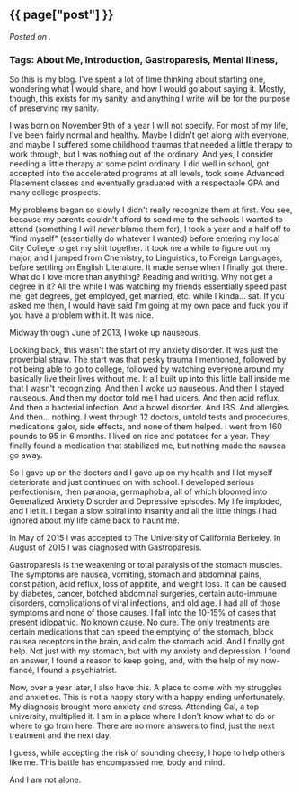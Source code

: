 

## {{ page["post"] }}

*Posted on <!--{ page["date"] }-->.*

### Tags: About Me, Introduction, Gastroparesis, Mental Illness,

So this is my blog.  I've spent a lot of time thinking about starting one, wondering what I would share, and how I would go about saying it.  Mostly, though, this exists for my sanity, and anything I write will be for the purpose of preserving my sanity.  

I was born on November 9th of a year I will not specify.  For most of my life, I've been fairly normal and healthy.  Maybe I didn't get along with everyone, and maybe I suffered some childhood traumas that needed a little therapy to work through, but I was nothing out of the ordinary.  And yes, I consider needing a little therapy at some point ordinary.  I did well in school, got accepted into the accelerated programs at all levels, took some Advanced Placement classes and eventually graduated with a respectable GPA and many college prospects.

My problems began so slowly I didn't really recognize them at first.  You see, because my parents couldn't afford to send me to the schools I wanted to attend (something I will *never* blame them for), I took a year and a half off to "find myself" (essentially do whatever I wanted) before entering my local City College to get my shit together.  It took me a while to figure out my major, and I jumped from Chemistry, to Linguistics, to Foreign Languages, before settling on English Literature.  It made sense when I finally got there.  What do I love more than anything?  Reading and writing.  Why not get a degree in it?  All the while I was watching my friends essentially speed past me, get degrees, get employed, get married, etc. while I kinda... sat.  If you asked me then, I would have said I'm going at my own pace and fuck you if you have a problem with it.  It was nice.

Midway through June of 2013, I woke up nauseous.  

Looking back, this wasn't the start of my anxiety disorder.  It was just the proverbial straw.  The start was that pesky trauma I mentioned, followed by not being able to go to college, followed by watching everyone around my basically live their lives without me.  It all built up into this little ball inside me that I wasn't recognizing.  And then I woke up nauseous.  And then I stayed nauseous.  And then my doctor told me I had ulcers.  And then acid reflux.  And then a bacterial infection. And a bowel disorder. And IBS. And allergies. And then... nothing.  I went through 12 doctors, untold tests and procedures, medications galor, side effects, and none of them helped.  I went from 160 pounds to 95 in 6 months.  I lived on rice and potatoes for a year.  They finally found a medication that stabilized me, but nothing made the nausea go away.  

So I gave up on the doctors and I gave up on my health and I let myself deteriorate and just continued on with school.  I developed serious perfectionism, then paranoia, germaphobia, all of which bloomed into Generalized Anxiety Disorder and Depressive episodes.  My life imploded, and I let it.  I began a slow spiral into insanity and all the little things I had ignored about my life came back to haunt me.

In May of 2015 I was accepted to The University of California Berkeley.  In August of 2015 I was diagnosed with Gastroparesis.

Gastroparesis is the weakening or total paralysis of the stomach muscles.  The symptoms are nausea, vomiting, stomach and abdominal pains, constipation, acid reflux, loss of appitite, and weight loss.  It can be caused by diabetes, cancer, botched abdominal surgeries, certain auto-immune disorders, complications of viral infections, and old age.  I had all of those symptoms and none of those causes.  I fall into the 10-15% of cases that present idiopathic.  No known cause.  No cure.  The only treatments are certain medications that can speed the emptying of the stomach, block nausea receptors in the brain, and calm the stomach acid.  And I finally got help.  Not just with my stomach, but with my anxiety and depression.  I found an answer, I found a reason to keep going, and, with the help of my now-fiancé, I found a psychiatrist.  

Now, over a year later, I also have this.  A place to come with my struggles and anxieties.  This is not a happy story with a happy ending unfortunately.  My diagnosis brought more anxiety and stress.  Attending Cal, a top university, multiplied it.  I am in a place where I don't know what to do or where to go from here.  There are no more answers to find, just the next treatment and the next day.  

I guess, while accepting the risk of sounding cheesy, I hope to help others like me.  This battle has encompassed me, body and mind.  

And I am not alone.
